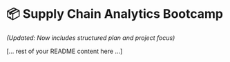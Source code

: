 # 📦 Supply Chain Analytics Bootcamp  
*(Updated: Now includes structured plan and project focus)*  

[... rest of your README content here ...]
